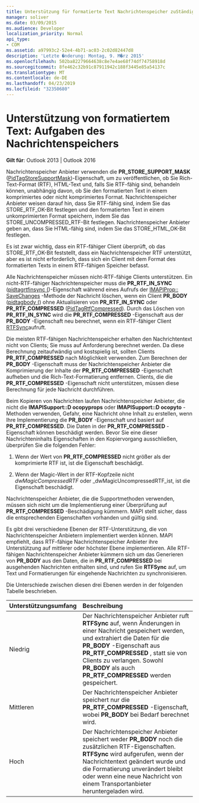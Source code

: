 ```yaml
---
title: Unterstützung für formatierte Text Nachrichtenspeicher zuStändigkeiten
manager: soliver
ms.date: 03/09/2015
ms.audience: Developer
localization_priority: Normal
api_type:
- COM
ms.assetid: a97993c2-52e4-4b71-ac03-2c02d82447d8
description: 'Letzte �nderung: Montag, 9. M�rz 2015'
ms.openlocfilehash: 502ba82279664638c8e7e4ae68f74df74758918d
ms.sourcegitcommit: 8fe462c32b91c87911942c188f3445e85a54137c
ms.translationtype: MT
ms.contentlocale: de-DE
ms.lasthandoff: 04/23/2019
ms.locfileid: "32350680"
---
```

# <a name="supporting-formatted-text-message-store-responsibilities"></a>Unterstützung von formatiertem Text: Aufgaben des Nachrichtenspeichers

  
  
**Gilt für**: Outlook 2013 | Outlook 2016 
  
Nachrichtenspeicher Anbieter verwenden die **PR_STORE_SUPPORT_MASK** ([PidTagStoreSupportMask](pidtagstoresupportmask-canonical-property.md))-Eigenschaft, um zu veröffentlichen, ob Sie Rich-Text-Format (RTF), HTML-Text und, falls Sie RTF-fähig sind, behandeln können, unabhängig davon, ob Sie den formatierten Text in einem komprimiertes oder nicht komprimiertes Format. Nachrichtenspeicher Anbieter weisen darauf hin, dass Sie RTF-fähig sind, indem Sie das STORE_RTF_OK-Bit festlegen und den formatierten Text in einem unkomprimierten Format speichern, indem Sie das STORE_UNCOMPRESSED_RTF-Bit festlegen. Nachrichtenspeicher Anbieter geben an, dass Sie HTML-fähig sind, indem Sie das STORE_HTML_OK-Bit festlegen.
  
Es ist zwar wichtig, dass ein RTF-fähiger Client überprüft, ob das STORE_RTF_OK-Bit feststellt, dass ein Nachrichtenspeicher RTF unterstützt, aber es ist nicht erforderlich, dass sich ein Client mit dem Format des formatierten Texts in einem RTF-fähigen Speicher befasst. 
  
Alle Nachrichtenspeicher müssen nicht-RTF-fähige Clients unterstützen. Ein nicht-RTF-fähiger Nachrichtenspeicher muss die **PR_RTF_IN_SYNC** ([pidtagrtfinsync (](pidtagrtfinsync-canonical-property.md))-Eigenschaft während eines Aufrufs der [IMAPIProp:: SaveChanges](imapiprop-savechanges.md) -Methode der Nachricht löschen, wenn ein Client **PR_BODY** ([pidtagbody (](pidtagbody-canonical-property.md)) ohne Aktualisieren von **PR_RTF_IN_SYNC** oder **PR_RTF_COMPRESSED** ([PidTagRtfCompressed](pidtagrtfcompressed-canonical-property.md)). Durch das Löschen von **PR_RTF_IN_SYNC** wird die **PR_RTF_COMPRESSED** -Eigenschaft aus der **PR_BODY** -Eigenschaft neu berechnet, wenn ein RTF-fähiger Client [RTFSync](rtfsync.md)aufruft. 
  
Die meisten RTF-fähigen Nachrichtenspeicher erhalten den Nachrichtentext nicht von Clients; Sie muss auf Anforderung berechnet werden. Da diese Berechnung zeitaufwändig und kostspielig ist, sollten Clients **PR_RTF_COMPRESSED** nach Möglichkeit verwenden. Zum Berechnen der **PR_BODY** -Eigenschaft muss der Nachrichtenspeicher Anbieter die Komprimierung der Inhalte der **PR_RTF_COMPRESSED** -Eigenschaft aufheben und die Rich-Text-Formatierung entfernen. Clients, die die **PR_RTF_COMPRESSED** -Eigenschaft nicht unterstützen, müssen diese Berechnung für jede Nachricht durchführen. 
  
Beim Kopieren von Nachrichten laufen Nachrichtenspeicher Anbieter, die nicht die **IMAPISupport::D ocopyprops** oder **IMAPISupport::D ocopyto** -Methoden verwenden, Gefahr, eine Nachricht ohne Inhalt zu erstellen, wenn Ihre Implementierung die **PR_BODY** -Eigenschaft und basiert auf **PR_RTF_COMPRESSED**. Die Daten in der **PR_RTF_COMPRESSED** -Eigenschaft können beschädigt werden. Bevor Sie eine dieser Nachrichteninhalts Eigenschaften in den Kopiervorgang ausschließen, überprüfen Sie die folgenden Fehler: 
  
1. Wenn der Wert von **PR_RTF_COMPRESSED** nicht größer als der komprimierte RTF ist, ist die Eigenschaft beschädigt. 
    
2. Wenn der Magic-Wert in der RTF-Kopfzeile nicht _dwMagicCompressedRTF_ oder _dwMagicUncompressedRTF_ist, ist die Eigenschaft beschädigt.
    
Nachrichtenspeicher Anbieter, die die Supportmethoden verwenden, müssen sich nicht um die Implementierung einer Überprüfung auf **PR_RTF_COMPRESSED** -Beschädigung kümmern. MAPI stellt sicher, dass die entsprechenden Eigenschaften vorhanden und gültig sind. 
  
Es gibt drei verschiedene Ebenen der RTF-Unterstützung, die von Nachrichtenspeicher Anbietern implementiert werden können. MAPI empfiehlt, dass RTF-fähige Nachrichtenspeicher Anbieter ihre Unterstützung auf mittlerer oder höchster Ebene implementieren. Alle RTF-fähigen Nachrichtenspeicher Anbieter kümmern sich um das Generieren von **PR_BODY** aus den Daten, die in **PR_RTF_COMPRESSED** bei ausgehenden Nachrichten enthalten sind, und rufen Sie **RTFSync** auf, um Text und Formatierungen für eingehende Nachrichten zu synchronisieren. 
  
Die Unterschiede zwischen diesen drei Ebenen werden in der folgenden Tabelle beschrieben. 
  
|**Unterstützungsumfang**|**Beschreibung**|
|:-----|:-----|
|Niedrig  <br/> |Der Nachrichtenspeicher Anbieter ruft **RTFSync** auf, wenn Änderungen in einer Nachricht gespeichert werden, und extrahiert die Daten für die **PR_BODY** -Eigenschaft aus **PR_RTF_COMPRESSED** , statt sie von Clients zu verlangen. Sowohl **PR_BODY** als auch **PR_RTF_COMPRESSED** werden gespeichert.  <br/> |
|Mittleren  <br/> |Der Nachrichtenspeicher Anbieter speichert nur die **PR_RTF_COMPRESSED** -Eigenschaft, wobei **PR_BODY** bei Bedarf berechnet wird.  <br/> |
|Hoch  <br/> |Der Nachrichtenspeicher Anbieter speichert weder **PR_BODY** noch die zusätzlichen RTF-Eigenschaften. **RTFSync** wird aufgerufen, wenn der Nachrichtentext geändert wurde und die Formatierung unverändert bleibt oder wenn eine neue Nachricht von einem Transportanbieter heruntergeladen wird.  <br/> |
   

